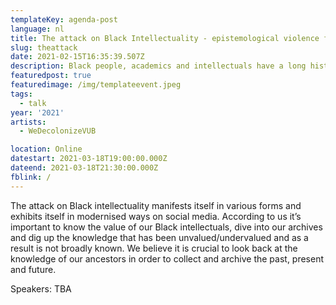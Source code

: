 ```yaml
---
templateKey: agenda-post
language: nl
title: The attack on Black Intellectuality - epistemological violence from history to present
slug: theattack
date: 2021-02-15T16:35:39.507Z
description: Black people, academics and intellectuals have a long history of being subject to epistemological violence - violence exerted against or through knowledge. Non-Western knowledge is viewed and treated as inferior, degraded because of whiteness and systems having their roots in racism while Western knowledge is viewed as objective.
featuredpost: true
featuredimage: /img/templateevent.jpeg
tags:
  - talk
year: '2021'
artists:
  - WeDecolonizeVUB

location: Online
datestart: 2021-03-18T19:00:00.000Z
dateend: 2021-03-18T21:30:00.000Z
fblink: /
---
```





The attack on Black intellectuality manifests itself in various forms and exhibits itself in modernised ways on social media. According to us it’s important to know the value of our Black intellectuals, dive into our archives and dig up the knowledge that has been unvalued/undervalued and as a result is not broadly known. We believe it is crucial to look back at the knowledge of our ancestors in order to collect and archive the past, present and future.

Speakers: TBA
